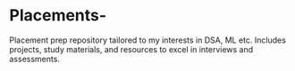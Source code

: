# Placements-
Placement prep repository tailored to my interests in DSA, ML etc. Includes projects, study materials, and resources to excel in interviews and assessments.
